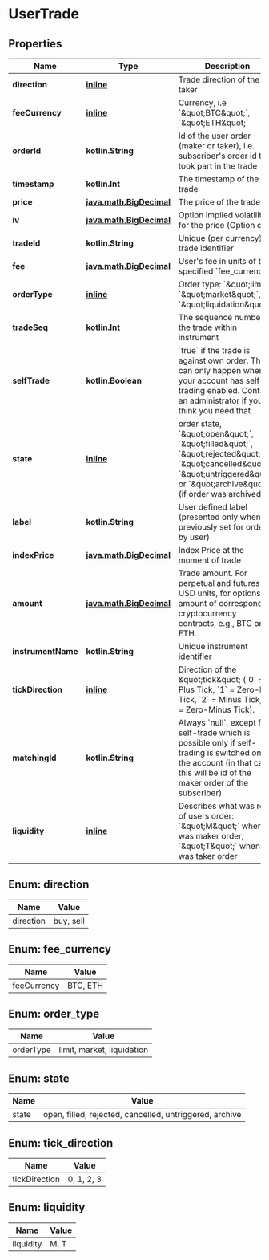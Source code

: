
# UserTrade

## Properties
Name | Type | Description | Notes
------------ | ------------- | ------------- | -------------
**direction** | [**inline**](#DirectionEnum) | Trade direction of the taker | 
**feeCurrency** | [**inline**](#FeeCurrencyEnum) | Currency, i.e &#x60;\&quot;BTC\&quot;&#x60;, &#x60;\&quot;ETH\&quot;&#x60; | 
**orderId** | **kotlin.String** | Id of the user order (maker or taker), i.e. subscriber&#39;s order id that took part in the trade | 
**timestamp** | **kotlin.Int** | The timestamp of the trade | 
**price** | [**java.math.BigDecimal**](java.math.BigDecimal.md) | The price of the trade | 
**iv** | [**java.math.BigDecimal**](java.math.BigDecimal.md) | Option implied volatility for the price (Option only) |  [optional]
**tradeId** | **kotlin.String** | Unique (per currency) trade identifier | 
**fee** | [**java.math.BigDecimal**](java.math.BigDecimal.md) | User&#39;s fee in units of the specified &#x60;fee_currency&#x60; | 
**orderType** | [**inline**](#OrderTypeEnum) | Order type: &#x60;\&quot;limit&#x60;, &#x60;\&quot;market\&quot;&#x60;, or &#x60;\&quot;liquidation\&quot;&#x60; |  [optional]
**tradeSeq** | **kotlin.Int** | The sequence number of the trade within instrument | 
**selfTrade** | **kotlin.Boolean** | &#x60;true&#x60; if the trade is against own order. This can only happen when your account has self-trading enabled. Contact an administrator if you think you need that | 
**state** | [**inline**](#StateEnum) | order state, &#x60;\&quot;open\&quot;&#x60;, &#x60;\&quot;filled\&quot;&#x60;, &#x60;\&quot;rejected\&quot;&#x60;, &#x60;\&quot;cancelled\&quot;&#x60;, &#x60;\&quot;untriggered\&quot;&#x60; or &#x60;\&quot;archive\&quot;&#x60; (if order was archived) | 
**label** | **kotlin.String** | User defined label (presented only when previously set for order by user) |  [optional]
**indexPrice** | [**java.math.BigDecimal**](java.math.BigDecimal.md) | Index Price at the moment of trade | 
**amount** | [**java.math.BigDecimal**](java.math.BigDecimal.md) | Trade amount. For perpetual and futures - in USD units, for options it is amount of corresponding cryptocurrency contracts, e.g., BTC or ETH. | 
**instrumentName** | **kotlin.String** | Unique instrument identifier | 
**tickDirection** | [**inline**](#TickDirectionEnum) | Direction of the \&quot;tick\&quot; (&#x60;0&#x60; &#x3D; Plus Tick, &#x60;1&#x60; &#x3D; Zero-Plus Tick, &#x60;2&#x60; &#x3D; Minus Tick, &#x60;3&#x60; &#x3D; Zero-Minus Tick). | 
**matchingId** | **kotlin.String** | Always &#x60;null&#x60;, except for a self-trade which is possible only if self-trading is switched on for the account (in that case this will be id of the maker order of the subscriber) | 
**liquidity** | [**inline**](#LiquidityEnum) | Describes what was role of users order: &#x60;\&quot;M\&quot;&#x60; when it was maker order, &#x60;\&quot;T\&quot;&#x60; when it was taker order |  [optional]


<a name="DirectionEnum"></a>
## Enum: direction
Name | Value
---- | -----
direction | buy, sell


<a name="FeeCurrencyEnum"></a>
## Enum: fee_currency
Name | Value
---- | -----
feeCurrency | BTC, ETH


<a name="OrderTypeEnum"></a>
## Enum: order_type
Name | Value
---- | -----
orderType | limit, market, liquidation


<a name="StateEnum"></a>
## Enum: state
Name | Value
---- | -----
state | open, filled, rejected, cancelled, untriggered, archive


<a name="TickDirectionEnum"></a>
## Enum: tick_direction
Name | Value
---- | -----
tickDirection | 0, 1, 2, 3


<a name="LiquidityEnum"></a>
## Enum: liquidity
Name | Value
---- | -----
liquidity | M, T



